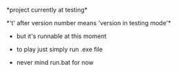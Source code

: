 \*project currently at testing\*

\*'t' after version number means 'version in testing mode'\*

- but it's runnable at this moment

- to play just simply run .exe file

- never mind run.bat for now
